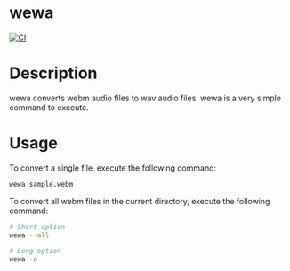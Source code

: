 # wewa

[![CI](https://github.com/oshanQQ/wewa/actions/workflows/ci.yml/badge.svg)](https://github.com/oshanQQ/wewa/actions/workflows/ci.yml)

# Description

wewa converts webm audio files to wav audio files. wewa is a very simple command to execute.

# Usage

To convert a single file, execute the following command:

```bash
wewa sample.webm
```

To convert all webm files in the current directory, execute the following command:

```bash
# Short option
wewa --all

# Long option
wewa -a
```
